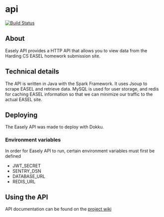 # api

[![Build Status](https://travis-ci.org/Easely/api.svg?branch=master)](https://travis-ci.org/Easely/api)

## About
Easely API provides a HTTP API that allows you to view data from the Harding CS EASEL homework submission site.

## Technical details
The API is written in Java with the Spark Framework. It uses Jsoup to scrape EASEL and retrieve data. MySQL is used for user storage, and redis for caching EASEL information so that we can minimize our traffic to the actual EASEL site.

## Deploying
The Easely API was made to deploy with Dokku.

### Environment variables
In order for Easely API to run, certain environment variables must first be defined

* JWT_SECRET
* SENTRY_DSN
* DATABASE_URL
* REDIS_URL

## Using the API
API documentation can be found on the [project wiki](https://github.com/Easely/api/wiki)
